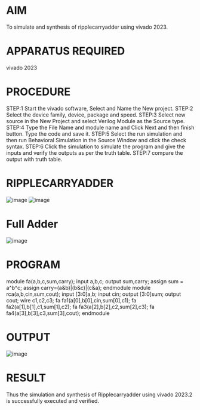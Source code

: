 # AIM
To simulate and synthesis of ripplecarryadder using vivado 2023.
# APPARATUS REQUIRED
vivado 2023
# PROCEDURE
STEP:1 Start the vivado software, Select and Name the New project.
STEP:2 Select the device family, device, package and speed.
STEP:3 Select new source in the New Project and select Verilog Module as the Source type.
STEP:4 Type the File Name and module name and Click Next and then finish button.
Type the code and save it.
STEP:5 Select the run simulation and then run Behavioral Simulation in the Source Window and click the check syntax.
STEP:6 Click the simulation to simulate the program and give the inputs and verify the outputs as per the truth table.
STEP:7 compare the output with truth table.
# RIPPLECARRYADDER
![image](https://github.com/RESMIRNAIR/RIPPLECARRYADDER/assets/154305926/62459000-90cb-4c43-a221-7b8cf1d419b0)
![image](https://github.com/RESMIRNAIR/RIPPLECARRYADDER/assets/154305926/24ea1940-0b55-4f8a-be6a-a7ac5daf2919)
# Full Adder
![image](https://github.com/RESMIRNAIR/RIPPLECARRYADDER/assets/154305926/3208d46f-2fd4-4d6a-987f-63102c173ca0)
# PROGRAM
module fa(a,b,c,sum,carry);
input a,b,c;
output sum,carry;
assign sum = a^b^c;
assign carry=(a&b)|(b&c)|(c&a);
endmodule
module rca(a,b,cin,sum,cout);
input [3:0]a,b;
input cin;
output [3:0]sum;
output cout;
wire c1,c2,c3;
fa fa1(a[0],b[0],cin,sum[0],c1);
fa fa2(a[1],b[1],c1,sum[1],c2);
fa fa3(a[2],b[2],c2,sum[2],c3);
fa fa4(a[3],b[3],c3,sum[3],cout);
endmodule
# OUTPUT
![image](https://github.com/Akila56/RIPPLECARRYADDER/assets/164776026/8165e38a-e5c5-468f-a915-de2c6d67d13e)
# RESULT
Thus the simulation and synthesis of Ripplecarryadder using vivado 2023.2 is successfully executed and verified.
